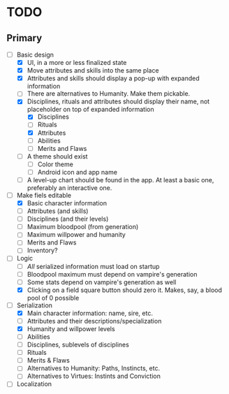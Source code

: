 # TODO

## Primary

 - [ ] Basic design
   - [x] UI, in a more or less finalized state
   - [x] Move attributes and skills into the same place
   - [x] Attributes and skills should display a pop-up with expanded information
   - [ ] There are alternatives to Humanity. Make them pickable.
   - [x] Disciplines, rituals and attributes should display their name, not placeholder on top of expanded information
     - [x] Disciplines
     - [ ] Rituals
     - [x] Attributes
     - [ ] Abilities
     - [ ] Merits and Flaws
   - [ ] A theme should exist
     - [ ] Color theme
     - [ ] Android icon and app name
   - [ ] A level-up chart should be found in the app. At least a basic one, preferably an interactive one.
 - [ ] Make fiels editable
   - [x] Basic character information
   - [ ] Attributes (and skills)
   - [ ] Disciplines (and their levels)
   - [ ] Maximum bloodpool (from generation)
   - [ ] Maximum willpower and humanity
   - [ ] Merits and Flaws
   - [ ] Inventory?
 - [ ] Logic
   - [ ] *All* serialized information must load on startup
   - [ ] Bloodpool maximum must depend on vampire's generation
   - [ ] Some stats depend on vampire's generation as well
   - [x] Clicking on a field square button should zero it. Makes, say, a blood pool of 0 possible
 - [ ] Serialization
   - [x] Main character information: name, sire, etc.
   - [ ] Attributes and their descriptions/specialization
   - [x] Humanity and willpower levels
   - [ ] Abilities
   - [ ] Disciplines, sublevels of disciplines
   - [ ] Rituals
   - [ ] Merits & Flaws
   - [ ] Alternatives to Humanity: Paths, Instincts, etc. 
   - [ ] Alternatives to Virtues: Instints and Conviction
 - [ ] Localization